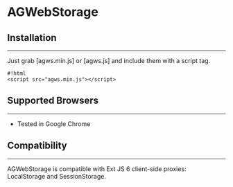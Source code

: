 # AGWebStorage

## Installation ##
---
Just grab [agws.min.js] or [agws.js] and include them with a script tag.

```
#!html
<script src="agws.min.js"></script>
```

## Supported Browsers ##
---
* Tested in Google Chrome

## Compatibility ##
---
AGWebStorage is compatible with Ext JS 6 client-side proxies: LocalStorage and SessionStorage.